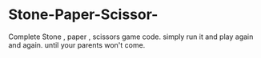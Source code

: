 # Stone-Paper-Scissor-
Complete Stone , paper , scissors game code. simply run it and play again and again. until your parents won't come.
